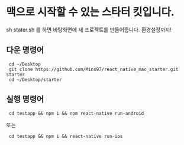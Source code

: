 # 맥으로 시작할 수 있는 스타터 킷입니다.
 sh stater.sh 를 하면 바탕화면에 새 프로젝트를 만들어줍니다.
 환경설정까지!
## 다운 명령어
```
 cd ~/Desktop
 git clone https://github.com/Mins97/react_native_mac_starter.git starter
 cd ~/Desktop/starter
```
## 실행 명령어
```
 cd testapp && npm i && npm react-native run-android
```
 또는
```
 cd testapp && npm i && react-native run-ios
```